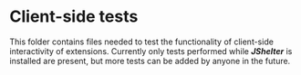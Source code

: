# Client-side tests
This folder contains files needed to test the functionality of client-side interactivity of extensions. Currently only tests performed while ***JShelter*** is installed are present, but more tests can be added by anyone in the future.